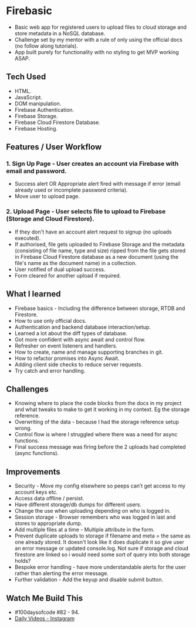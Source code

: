 # Firebasic

- Basic web app for registered users to upload files to cloud storage and store metadata in a NoSQL database.
- Challenge set by my mentor with a rule of only using the official docs (no follow along tutorials).
- App built purely for functionality with no styling to get MVP working ASAP.

## Tech Used

- HTML.
- JavaScript.
- DOM manipulation.
- Firebase Authentication.
- Firebase Storage.
- Firebase Cloud Firestore Database.
- Firebase Hosting.

## Features / User Workflow

### 1. Sign Up Page - User creates an account via Firebase with email and password.

- Success alert OR Appropriate alert fired with message if error (email already used or incomplete password criteria).
- Move user to upload page.

### 2. Upload Page - User selects file to upload to Firebase (Storage and Cloud Firestore).

- If they don't have an account alert request to signup (no uploads executed).
- If authorised, file gets uploaded to Firebase Storage and the metadata (consisting of file name, type and size) ripped from the file gets stored in Firebase Cloud Firestore database as a new document (using the file's name as the document name) in a collection.
- User notified of dual upload success.
- Form cleared for another upload if required.

## What I learned

- Firebase basics - Including the difference between storage, RTDB and Firestore.
- How to use only official docs.
- Authentication and backend database interaction/setup.
- Learned a lot about the diff types of database.
- Got more confident with async await and control flow.
- Refresher on event listeners and handlers.
- How to create, name and manage supporting branches in git.
- How to refactor promises into Async Await.
- Adding client side checks to reduce server requests.
- Try catch and error handling.

## Challenges

- Knowing where to place the code blocks from the docs in my project and what tweaks to make to get it working in my context. Eg the storage reference.
- Overwriting of the data - because I had the storage reference setup wrong.
- Control flow is where I struggled where there was a need for async functions.
- Final success message was firing before the 2 uploads had completed (async functions).

## Improvements

- Security - Move my config elsewhere so peeps can’t get access to my account keys etc.
- Access data offline / persist.
- Have different storage/db dumps for different users.
- Change the use when uploading depending on who is logged in.
- Session storage - Browser remembers who was logged in last and stores to appropriate dump.
- Add multiple files at a time - Multiple attribute in the form.
- Prevent duplicate uploads to storage if filename and meta = the same as one already stored. It doesn't look like it does duplicate it so give user an error message or updated console.log. Not sure if storage and cloud firestore are linked so i would need some sort of query into both storage holds?
- Bespoke error handling - have more understandable alerts for the user rather than alerting the error message.
- Further validation - Add the keyup and disable submit button.

## Watch Me Build This

- #100daysofcode #82 - 94.
- [Daily Videos - Instagram](https://www.instagram.com/samchillcott/)
